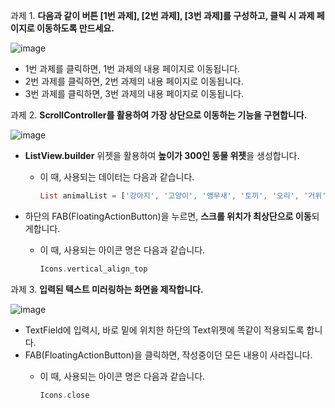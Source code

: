 과제 1. **다음과 같이 버튼 [1번 과제], [2번 과제], [3번 과제]를 구성하고, 클릭 시 과제 페이지로 이동하도록 만드세요.**

![image](https://github.com/9weeks-flutter-sfac/assignment-hyejoo/assets/134242825/b9a1866c-14f5-4910-b201-dc785f9133a2)


- 1번 과제를 클릭하면, 1번 과제의 내용 페이지로 이동됩니다.
- 2번 과제를 클릭하면, 2번 과제의 내용 페이지로 이동됩니다.
- 3번 과제를 클릭하면, 3번 과제의 내용 페이지로 이동됩니다.

과제 2. **ScrollController를 활용하여 가장 상단으로 이동하는 기능을 구현합니다.**

![image](https://github.com/9weeks-flutter-sfac/assignment-hyejoo/assets/134242825/691f579c-d00e-4e2b-a3a7-83448ec390e2)


- **ListView.builder** 위젯을 활용하여 **높이가 300인 동물 위젯**을 생성합니다.
    - 이 때, 사용되는 데이터는 다음과 같습니다.
        
        ```dart
        List animalList = ['강아지', '고양이', '앵무새', '토끼', '오리', '거위', '원숭이'];
        ```
        
- 하단의 FAB(FloatingActionButton)을 누르면, **스크롤 위치가 최상단으로 이동**되게합니다.
    - 이 때, 사용되는 아이콘 명은 다음과 같습니다.
        
        ```dart
        Icons.vertical_align_top
        ```
        
    

과제 3. **입력된 텍스트 미러링하는 화면을 제작합니다.**

![image](https://github.com/9weeks-flutter-sfac/assignment-hyejoo/assets/134242825/9020df44-724d-483e-98ad-c89f3a838aa1)


- TextField에 입력시, 바로 밑에 위치한 하단의 Text위젯에 똑같이 적용되도록 합니다.
- FAB(FloatingActionButton)을 클릭하면, 작성중이던 모든 내용이 사라집니다.
    - 이 때, 사용되는 아이콘 명은 다음과 같습니다.
        
        ```dart
        Icons.close
        ```
